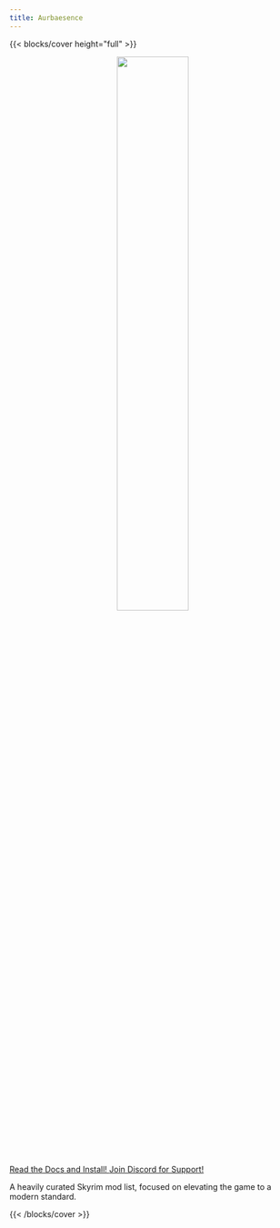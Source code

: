 ```yaml
---
title: Aurbaesence
---
```

{{< blocks/cover height="full" >}}
<div class="card bg-dark p-3 border-5">
  <!-- <p class="mb-5 mt-0 fs-1 text-white">Aurbaesence</p> -->
  <div align=center>
    <img width=50% src="/banners/banner.png"></img>
  </div>
  <div class="row justify-content-center">
    <a class="btn btn-lg btn-secondary me-3 mb-4 col-6" href="./docs/">
      Read the Docs and Install! <i class="fas fa-arrow-alt-circle-right ms-2"></i>
    </a>
    <a class="btn btn-lg btn-discord active me-3 mb-4 col-6" href="https://discord.gg/CvhTeavrcW">
      Join Discord for Support! <i class="fab fa-discord ms-2 "></i>
    </a>
  </div>
  <p class="mt-4 mb-0 fs-3 text-white">A heavily curated Skyrim mod list, focused on elevating the game to a modern standard.</p>
</div>

{{< /blocks/cover >}}
